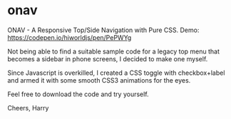 # onav
ONAV - A Responsive Top/Side Navigation with Pure CSS.
Demo: https://codepen.io/hiworldjs/pen/PePWYg

Not being able to find a suitable sample code for a legacy top menu that becomes a sidebar in phone screens, I decided to make one myself.

Since Javascript is overkilled, I created a CSS toggle with checkbox+label and armed it with some smooth CSS3 animations for the eyes.

Feel free to download the code and try yourself.

Cheers,
Harry


